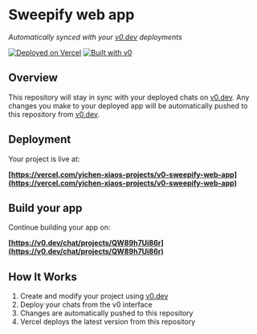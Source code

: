 # Sweepify web app

*Automatically synced with your [v0.dev](https://v0.dev) deployments*

[![Deployed on Vercel](https://img.shields.io/badge/Deployed%20on-Vercel-black?style=for-the-badge&logo=vercel)](https://vercel.com/yichen-xiaos-projects/v0-sweepify-web-app)
[![Built with v0](https://img.shields.io/badge/Built%20with-v0.dev-black?style=for-the-badge)](https://v0.dev/chat/projects/QW89h7Ui86r)

## Overview

This repository will stay in sync with your deployed chats on [v0.dev](https://v0.dev).
Any changes you make to your deployed app will be automatically pushed to this repository from [v0.dev](https://v0.dev).

## Deployment

Your project is live at:

**[https://vercel.com/yichen-xiaos-projects/v0-sweepify-web-app](https://vercel.com/yichen-xiaos-projects/v0-sweepify-web-app)**

## Build your app

Continue building your app on:

**[https://v0.dev/chat/projects/QW89h7Ui86r](https://v0.dev/chat/projects/QW89h7Ui86r)**

## How It Works

1. Create and modify your project using [v0.dev](https://v0.dev)
2. Deploy your chats from the v0 interface
3. Changes are automatically pushed to this repository
4. Vercel deploys the latest version from this repository
